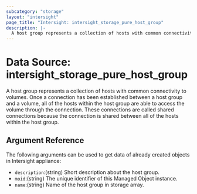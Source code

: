 ```yaml
---
subcategory: "storage"
layout: "intersight"
page_title: "Intersight: intersight_storage_pure_host_group"
description: |-
  A host group represents a collection of hosts with common connectivity to volumes. Once a connection has been established between a host group and a volume, all of the hosts within the host group are able to access the volume through the connection. These connections are called shared connections because the connection is shared between all of the hosts within the host group.
---
```


# Data Source: intersight_storage_pure_host_group
A host group represents a collection of hosts with common connectivity to volumes. Once a connection has been established between a host group and a volume, all of the hosts within the host group are able to access the volume through the connection. These connections are called shared connections because the connection is shared between all of the hosts within the host group.
## Argument Reference
The following arguments can be used to get data of already created objects in Intersight appliance:
* `description`:(string) Short description about the host group. 
* `moid`:(string) The unique identifier of this Managed Object instance. 
* `name`:(string) Name of the host group in storage array. 
